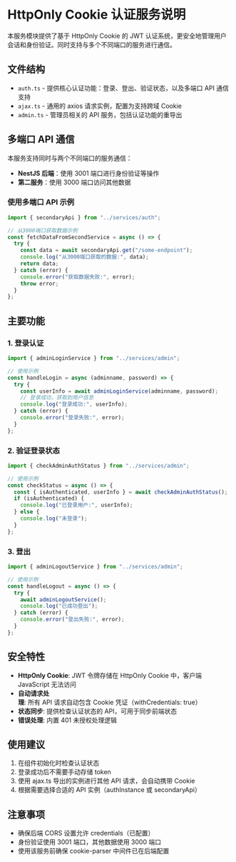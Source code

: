 # HttpOnly Cookie 认证服务说明

本服务模块提供了基于 HttpOnly Cookie 的 JWT 认证系统，更安全地管理用户会话和身份验证。同时支持与多个不同端口的服务进行通信。

## 文件结构

- `auth.ts` - 提供核心认证功能：登录、登出、验证状态，以及多端口 API 通信支持
- `ajax.ts` - 通用的 axios 请求实例，配置为支持跨域 Cookie
- `admin.ts` - 管理员相关的 API 服务，包括认证功能的重导出

## 多端口 API 通信

本服务支持同时与两个不同端口的服务通信：

- **NestJS 后端**：使用 3001 端口进行身份验证等操作
- **第二服务**：使用 3000 端口访问其他数据

### 使用多端口 API 示例

```typescript
import { secondaryApi } from "../services/auth";

// 从3000端口获取数据示例
const fetchDataFromSecondService = async () => {
  try {
    const data = await secondaryApi.get("/some-endpoint");
    console.log("从3000端口获取的数据:", data);
    return data;
  } catch (error) {
    console.error("获取数据失败:", error);
    throw error;
  }
};
```

## 主要功能

### 1. 登录认证

```typescript
import { adminLoginService } from "../services/admin";

// 使用示例
const handleLogin = async (adminname, password) => {
  try {
    const userInfo = await adminLoginService(adminname, password);
    // 登录成功，获取到用户信息
    console.log("登录成功:", userInfo);
  } catch (error) {
    console.error("登录失败:", error);
  }
};
```

### 2. 验证登录状态

```typescript
import { checkAdminAuthStatus } from "../services/admin";

// 使用示例
const checkStatus = async () => {
  const { isAuthenticated, userInfo } = await checkAdminAuthStatus();
  if (isAuthenticated) {
    console.log("已登录用户:", userInfo);
  } else {
    console.log("未登录");
  }
};
```

### 3. 登出

```typescript
import { adminLogoutService } from "../services/admin";

// 使用示例
const handleLogout = async () => {
  try {
    await adminLogoutService();
    console.log("已成功登出");
  } catch (error) {
    console.error("登出失败:", error);
  }
};
```

## 安全特性

- **HttpOnly Cookie**: JWT 令牌存储在 HttpOnly Cookie 中，客户端 JavaScript 无法访问
- **自动请求处理**: 所有 API 请求自动包含 Cookie 凭证（withCredentials: true）
- **状态同步**: 提供检查认证状态的 API，可用于同步前端状态
- **错误处理**: 内置 401 未授权处理逻辑

## 使用建议

1. 在组件初始化时检查认证状态
2. 登录成功后不需要手动存储 token
3. 使用 ajax.ts 导出的实例进行其他 API 请求，会自动携带 Cookie
4. 根据需要选择合适的 API 实例（authInstance 或 secondaryApi）

## 注意事项

- 确保后端 CORS 设置允许 credentials（已配置）
- 身份验证使用 3001 端口，其他数据使用 3000 端口
- 使用该服务前确保 cookie-parser 中间件已在后端配置
